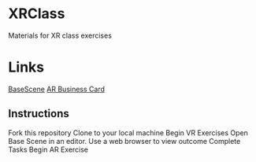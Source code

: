 # XRClass
Materials for XR class exercises

# Links
[BaseScene](https://jrem090.github.io/XRClass/BaseScene.html)
[AR Business Card](https://jrem090.github.io/XRClass/bcard.html")

## Instructions
Fork this repository
Clone to your local machine
  Begin VR Exercises
Open Base Scene in an editor. 
Use a web browser to view outcome
Complete Tasks
  Begin AR Exercise


